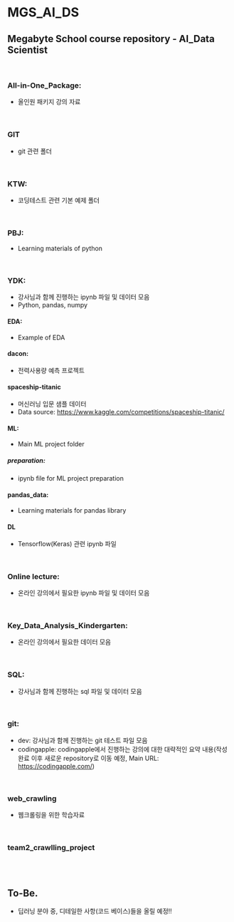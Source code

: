 # MGS_AI_DS
## Megabyte School course repository - AI_Data Scientist

<br>

### All-in-One_Package:
- 올인원 패키지 강의 자료


<br>

### GIT
- git 관련 폴더

<br>

### KTW:
- 코딩테스트 관련 기본 예제 폴더

<br>

### PBJ:
- Learning materials of python

<br>

### YDK:
- 강사님과 함께 진행하는 ipynb 파일 및 데이터 모음
- Python, pandas, numpy

#### EDA:
- Example of EDA

#### dacon:
- 전력사용량 예측 프로젝트

#### spaceship-titanic
- 머신러닝 입문 샘플 데이터
- Data source: https://www.kaggle.com/competitions/spaceship-titanic/

#### ML:
- Main ML project folder

##### preparation:
- ipynb file for ML project preparation

#### pandas_data:
- Learning materials for pandas library


#### DL
- Tensorflow(Keras) 관련 ipynb 파일


<br>

### Online lecture:
- 온라인 강의에서 필요한 ipynb 파일 및 데이터 모음

<br>

### Key_Data_Analysis_Kindergarten:
- 온라인 강의에서 필요한 데이터 모음

<br>

### SQL:
- 강사님과 함께 진행하는 sql 파일 및 데이터 모음

<br>

### git:
- dev:  강사님과 함께 진행하는 git 테스트 파일 모음
- codingapple: codingapple에서 진행하는 강의에 대한 대략적인 요약 내용(작성 완료 이후 새로운 repository로 이동 예정, Main URL: https://codingapple.com/)


<br>

### web_crawling
- 웹크롤링을 위한 학습자료

<br>

### team2_crawlling_project

<br>


<br>

## To-Be.
- 딥러닝 분야 중, 디테일한 사항(코드 베이스)들을 올릴 예정!!

<br>
